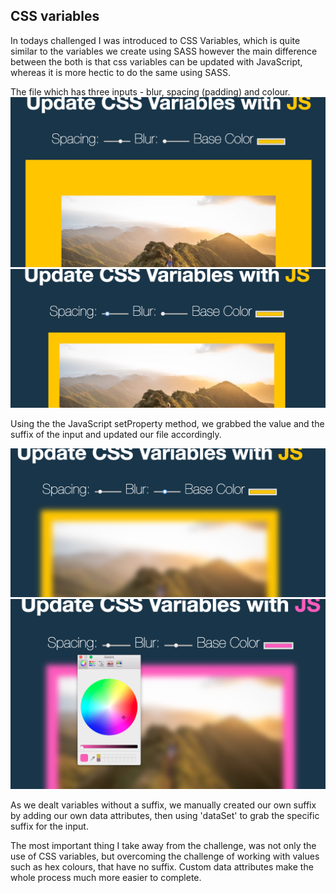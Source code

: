## CSS variables

In todays challenged I was introduced to CSS Variables, which is quite similar to the variables we create using SASS however the main difference between the both is that css variables can be updated with JavaScript, whereas it is more hectic to do the same using SASS.

The file which has three inputs - blur, spacing (padding) and colour.
![](images/one.png)
![](images/two.png)


Using the the JavaScript setProperty method, we grabbed the value and the suffix of the input and updated our file accordingly.

![](images/three.png)
![](images/four.png)

As we dealt variables without a suffix, we manually created our own suffix by adding our own data attributes, then using 'dataSet' to grab the specific suffix for the input.

The most important thing I take away from the challenge, was not only the use of CSS variables, but overcoming the challenge of working with values such as hex colours, that have no suffix.
Custom data attributes make the whole process much more easier to complete. 
